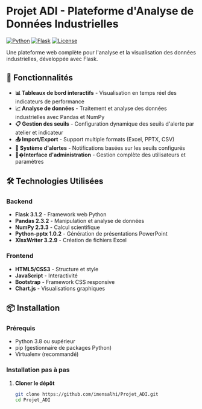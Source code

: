 # Projet ADI - Plateforme d'Analyse de Données Industrielles

[![Python](https://img.shields.io/badge/Python-3.8%2B-blue)](https://www.python.org/)
[![Flask](https://img.shields.io/badge/Flask-3.1.2-green)](https://flask.palletsprojects.com/)
[![License](https://img.shields.io/badge/License-MIT-yellow)](LICENSE)

Une plateforme web complète pour l'analyse et la visualisation des données industrielles, développée avec Flask.

## 🚀 Fonctionnalités

- **📊 Tableaux de bord interactifs** - Visualisation en temps réel des indicateurs de performance
- **📈 Analyse de données** - Traitement et analyse des données industrielles avec Pandas et NumPy
- **📋 Gestion des seuils** - Configuration dynamique des seuils d'alerte par atelier et indicateur
- **📤 Import/Export** - Support multiple formats (Excel, PPTX, CSV)
- **🔔 Système d'alertes** - Notifications basées sur les seuils configurés
- **👨‍�Interface d'administration** - Gestion complète des utilisateurs et paramètres

## 🛠️ Technologies Utilisées

### Backend
- **Flask 3.1.2** - Framework web Python
- **Pandas 2.3.2** - Manipulation et analyse de données
- **NumPy 2.3.3** - Calcul scientifique
- **Python-pptx 1.0.2** - Génération de présentations PowerPoint
- **XlsxWriter 3.2.9** - Création de fichiers Excel

### Frontend
- **HTML5/CSS3** - Structure et style
- **JavaScript** - Interactivité
- **Bootstrap** - Framework CSS responsive
- **Chart.js** - Visualisations graphiques

## 📦 Installation

### Prérequis
- Python 3.8 ou supérieur
- pip (gestionnaire de packages Python)
- Virtualenv (recommandé)

### Installation pas à pas

1. **Cloner le dépôt**
   ```bash
   git clone https://github.com/imensalhi/Projet_ADI.git
   cd Projet_ADI

